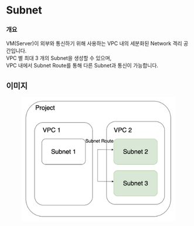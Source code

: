 # Subnet

### 개요

VM(Server)이 외부와 통신하기 위해 사용하는 VPC 내의 세분화된 Network 격리 공간입니다.\
VPC 별 최대 3 개의 Subnet을 생성할 수 있으며, \
VPC 내에서 Subnet Route를 통해 다른 Subnet과 통신이 가능합니다.

## 이미지

<figure><img src="../../.gitbook/assets/스크린샷 2023-01-11 오후 4.36.41.png" alt=""><figcaption></figcaption></figure>
